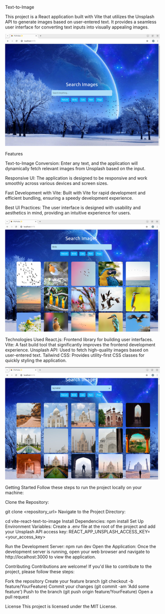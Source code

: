 Text-to-Image

This project is a React application built with Vite that utilizes the Unsplash API to generate images based on user-entered text. It provides a seamless user interface for converting text inputs into visually appealing images.


![Al](https://github.com/ashiii1/Text-to-Image/blob/main/Screenshot%20from%202024-06-19%2013-03-13.png)

Features

Text-to-Image Conversion: Enter any text, and the application will dynamically fetch relevant images from Unsplash based on the input.

Responsive UI: The application is designed to be responsive and work smoothly across various devices and screen sizes.

Fast Development with Vite: Built with Vite for rapid development and efficient bundling, ensuring a speedy development experience.

Best UI Practices: The user interface is designed with usability and aesthetics in mind, providing an intuitive experience for users.

![Al](https://github.com/ashiii1/Text-to-Image/blob/main/Screenshot%20from%202024-06-19%2013-04-01.png)


Technologies Used
React.js: Frontend library for building user interfaces.
Vite: A fast build tool that significantly improves the frontend development experience.
Unsplash API: Used to fetch high-quality images based on user-entered text.
Tailwind CSS: Provides utility-first CSS classes for quickly styling the application.

![Al](https://github.com/ashiii1/Text-to-Image/blob/main/Screenshot%20from%202024-06-19%2013-04-52.png)

Getting Started
Follow these steps to run the project locally on your machine:

Clone the Repository:



git clone <repository_url>
Navigate to the Project Directory:



cd vite-react-text-to-image
Install Dependencies:
npm install
Set Up Environment Variables:
Create a .env file at the root of the project and add your Unsplash API access key:
REACT_APP_UNSPLASH_ACCESS_KEY=<your_access_key>

Run the Development Server:
npm run dev
Open the Application:
Once the development server is running, open your web browser and navigate to http://localhost:3000 to view the application.

Contributing
Contributions are welcome! If you'd like to contribute to the project, please follow these steps:

Fork the repository
Create your feature branch (git checkout -b feature/YourFeature)
Commit your changes (git commit -am 'Add some feature')
Push to the branch (git push origin feature/YourFeature)
Open a pull request

License
This project is licensed under the MIT License.

